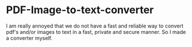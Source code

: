 # PDF-Image-to-text-converter
I am really annoyed that we do not have a fast and reliable way to convert pdf's and/or images to text in a fast, private and secure manner. So I made a converter myself.
